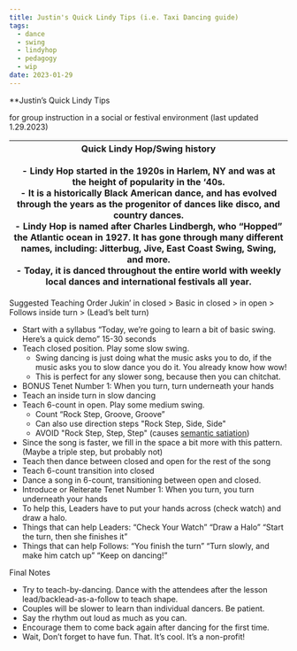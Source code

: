 ```yaml
---
title: Justin's Quick Lindy Tips (i.e. Taxi Dancing guide)
tags:
  - dance
  - swing
  - lindyhop
  - pedagogy
  - wip
date: 2023-01-29
---
```

**Justin’s Quick Lindy Tips

for group instruction in a social or festival environment (last updated 1.29.2023)

| Quick Lindy Hop/Swing history<br><br>- Lindy Hop started in the 1920s in Harlem, NY and was at the height of popularity in the ‘40s.<br>- It is a historically Black American dance, and has evolved through the years as the progenitor of dances like disco, and country dances.<br>- Lindy Hop is named after Charles Lindbergh, who “Hopped” the Atlantic ocean in 1927. It has gone through many different names, including: Jitterbug, Jive, East Coast Swing, Swing, and more.<br>- Today, it is danced throughout the entire world with weekly local dances and international festivals all year. |
| ---- |

  

Suggested Teaching Order
Jukin’ in closed > Basic in closed > in open > Follows inside turn > (Lead’s belt turn)

- Start with a syllabus “Today, we’re going to learn a bit of basic swing. Here’s a quick demo” 15-30 seconds
- Teach closed position. Play some slow swing.
	- Swing dancing is just doing what the music asks you to do, if the music asks you to slow dance you do it. You already know how wow!
	- This is perfect for any slower song, because then you can chitchat.
- BONUS Tenet Number 1: When you turn, turn underneath your hands
- Teach an inside turn in slow dancing
- Teach 6-count in open. Play some medium swing.
	- Count “Rock Step, Groove, Groove”
	- Can also use direction steps "Rock Step, Side, Side"
	- AVOID "Rock Step, Step, Step" (causes [semantic satiation](https://en.wikipedia.org/wiki/Semantic_satiation))
- Since the song is faster, we fill in the space a bit more with this pattern. (Maybe a triple step, but probably not)
- Teach then dance between closed and open for the rest of the song
- Teach 6-count transition into closed
- Dance a song in 6-count, transitioning between open and closed.
- Introduce or Reiterate Tenet Number 1: When you turn, you turn underneath your hands
- To help this, Leaders have to put your hands across (check watch) and draw a halo.
- Things that can help Leaders: “Check Your Watch” “Draw a Halo” “Start the turn, then she finishes it”
- Things that can help Follows: “You finish the turn” “Turn slowly, and make him catch up” “Keep on dancing!”
  

Final Notes
- Try to teach-by-dancing. Dance with the attendees after the lesson lead/backlead-as-a-follow to teach shape.
- Couples will be slower to learn than individual dancers. Be patient.
- Say the rhythm out loud as much as you can.
- Encourage them to come back again after dancing for the first time.
- Wait, Don’t forget to have fun. That. It’s cool. It’s a non-profit!